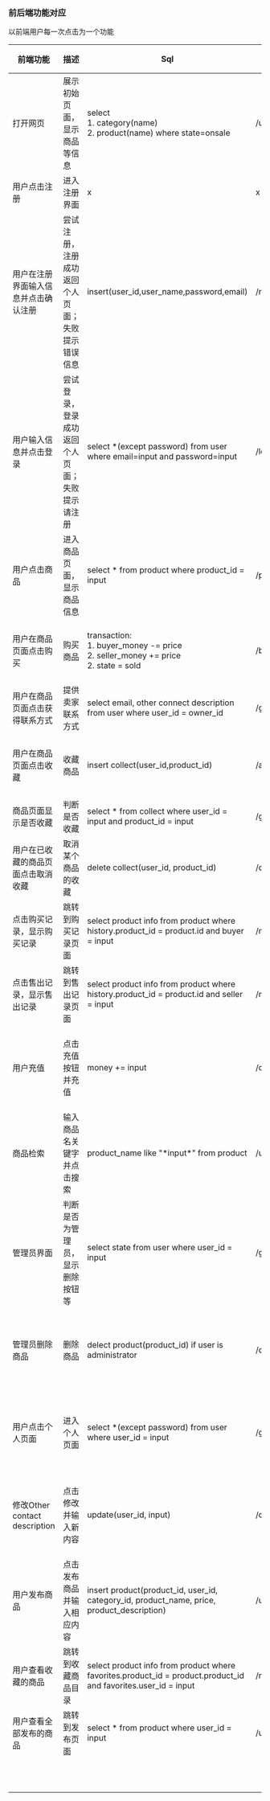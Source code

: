 ### 前后端功能对应

以前端用户每一次点击为一个功能

| 前端功能                             | 描述                                             | Sql                                                          | 后端API name | 后端API参数                        | 后端返回内容 |
| ------------------------------------ | ------------------------------------------------ | ------------------------------------------------------------ | ------------ | ---------------------------------- | ---------------------------------- |
| 打开网页                             | 展示初始页面，显示商品等信息                     | select<br />1. category(name)<br />2. product(name) where state=onsale | /usersearchproducts | strategy_0, strategy_1, key, category_id                                 | 返回符合要求的product的list |
| 用户点击注册                         | 进入注册界面                                     | x                                                            | x            | x                                  | x |
| 用户在注册界面输入信息并点击确认注册 | 尝试注册，注册成功返回个人页面；失败提示错误信息 | insert(user_id,user_name,password,email)                     | /register | user_name, password,email          | state = true, result = success_str / state = false, result = fail_str |
| 用户输入信息并点击登录               | 尝试登录，登录成功返回个人页面；失败提示请注册   | select *(except password) from user where email=input and password=input | /login      | email, password                     |  state = true, result = success_str / state = false, result = fail_str |
| 用户点击商品                         | 进入商品页面，显示商品信息                       | select * from product where product_id = input               |/product_info              | product_id                         | 返回product |
| 用户在商品页面点击购买               | 购买商品                                         | transaction:<br />1. buyer_money -= price<br />2. seller_money += price<br />2. state = sold<br /> |/buyproduct              | user_id, product_id                | state = true, result = success_str / state = false, result = fail_str |
| 用户在商品页面点击获得联系方式       | 提供卖家联系方式                                 | select email, other connect description from user where user_id = owner_id |/get_seller_info              | product_id                         | email, other connect description |
| 用户在商品页面点击收藏               | 收藏商品                                         | insert collect(user_id,product_id)                           | /addfavorite             | user_id,product_id                 | state = true, result = success_str / state = false, result = fail_str |
| 商品页面显示是否收藏                 | 判断是否收藏                                     | select * from collect where user_id = input and product_id = input | /get_favorite_state             | user_id,product_id                 | state = true / false |
| 用户在已收藏的商品页面点击取消收藏   | 取消某个商品的收藏                               | delete collect(user_id, product_id)                          | /deletefavorites             | user_id,product_id                 | state = true, result = success_str / state = false, result = fail_str |
| 点击购买记录，显示购买记录           | 跳转到购买记录页面                               | select product info from product where history.product_id = product.id and buyer = input | /mypurchase             | user_id, strategy_0, strategy_1                             | 返回符合要求的product的list |
| 点击售出记录，显示售出记录           | 跳转到售出记录页面                               | select product info from product where history.product_id = product.id and seller = input | /mysold             |user_id, strategy_0, strategy_1                              | 返回符合要求的product的list |
| 用户充值                             | 点击充值按钮并充值                               | money += input                                               | /deposit             | user_id, money                     | state = true, result = success_str, money / state = false, result = fail_str, money |
| 商品检索                             | 输入商品名关键字并点击搜索                       | product_name like "\*input\*" from product                   | /usersearchproducts | strategy_0, strategy_1, key                                 | 返回符合要求的product的list|
| 管理员界面                           | 判断是否为管理员，显示删除按钮等                 | select state from user where user_id = input                 | /get_user_state             | user_id                            | state = true / false | 
| 管理员删除商品                       | 删除商品                                         | delect product(product_id) if user is administrator          | /deleteproduct             | user_id, product_id                | state = true, result = success_str, money / state = false, result = fail_str, money |
| 用户点击个人页面                     | 进入个人页面                                     | select *(except password) from user where user_id = input    | /get_user_info             | user_id                            | state = true, 返回user全部信息除了password / state = false, 返回未登录 | 
| 修改Other contact description        | 点击修改并输入新内容                             | update(user_id, input)                                       | /change_contact_info             | user_id, other_contact_description | state = true, result = success_str, money / state = false, result = fail_str, money |
| 用户发布商品 | 点击发布商品并输入相应内容                                     | insert product(product_id, user_id, category_id, product_name, price, product_description)                                                 | /userpostproduct                                                              |user_id, category_id, product_name, price, product_description              | 返回刚记加入的product                                    |
| 用户查看收藏的商品 | 跳转到收藏商品目录                                     | select product info from product where favorites.product_id = product.product_id and favorites.user_id = input                                                 | /myfavorites                                                             | user_id             | 返回符合要求的product的list                                   |
| 用户查看全部发布的商品                                    | 跳转到发布页面                           | select * from product where user_id = input                                                          | /userallproducts             | user_id                                    | 返回所有的符合条件的product的list
|                                      |                                                  |                                                              |              |                                    |
|                                      |                                                  |                                                              |              |                                    |
|                                      |                                                  |                                                              |              |                                    |
|                                      |                                                  |                                                              |              |                                    |
|                                      |                                                  |                                                              |              |                                    |
|                                      |                                                  |                                                              |              |                                    |
|                                      |                                                  |                                                              |              |                                    |
|                                      |                                                  |                                                              |              |                                    |
|                                      |                                                  |                                                              |              |                                    |
|                                      |                                                  |                                                              |              |                                    |
|                                      |                                                  |                                                              |              |                                    |

